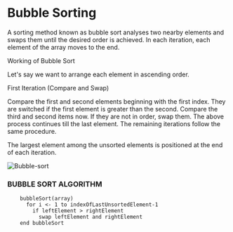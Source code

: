 
# Bubble Sorting
A sorting method known as bubble sort analyses two nearby elements and swaps them until the desired order is achieved.
In each iteration, each element of the array moves to the end.

Working of Bubble Sort 


Let's say we want to arrange each element in ascending order.

First Iteration (Compare and Swap)

Compare the first and second elements beginning with the first index.
They are switched if the first element is greater than the second.
Compare the third and second items now. If they are not in order, swap them.
The above process continues till the last element. 
The remaining iterations follow the same procedure.

The largest element among the unsorted elements is positioned at the end of each iteration.



![Bubble-sort](https://user-images.githubusercontent.com/124857399/234065653-c132d064-196d-48a7-8cf4-d8a2d1dc697d.png)

### BUBBLE SORT ALGORITHM


        bubbleSort(array)
          for i <- 1 to indexOfLastUnsortedElement-1
            if leftElement > rightElement
              swap leftElement and rightElement
        end bubbleSort



